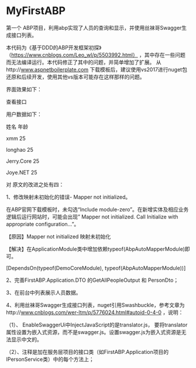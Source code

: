 # MyFirstABP
第一个 ABP项目，利用abp实现了人员的查询和显示，并使用丝袜哥Swagger生成接口列表。

本代码为《基于DDD的ABP开发框架初探》（https://www.cnblogs.com/Leo_wl/p/5503992.html） ，其中存在一些问题而无法编译运行。本代码修正了其中的问题，并简单增加了扩展。
从http://www.aspnetboilerplate.com 下载模板后，建议使用vs2017进行nuget包还原和后续开发，使用其他vs版本可能存在这样那样的问题。


界面效果如下：

查看接口

用户数据如下：

姓名	       年龄

xmm  	       25

longhao 	   25

Jerry.Core	 25

Joye.NET	   25






对 原文的改进之处有四：

1、修改映射未初始化的错误- Mapper not initialized。

在ABP官网下载模板时，未勾选“Include module-zero”。在新增实体及相应业务逻辑后运行网站时，可能会出现” Mapper not initialized. Call Initialize with appropriate configuration…”。

【原因】Mapper not initialized 映射未初始化

【解决】在ApplicationModule类中增加依赖typeof(AbpAutoMapperModule)即可。

[DependsOn(typeof(DemoCoreModule), typeof(AbpAutoMapperModule))] 

2、完善FirstABP.Application.DTO 的GetAllPeopleOutput 和  PersonDto；

3、在前台中列表展示人员数据。

4、利用丝袜哥Swagger生成接口列表，nuget引用Swashbuckle，参考文章为http://www.cnblogs.com/wer-ltm/p/5776024.html#autoid-0-4-0 ，说明：

（1）、 EnableSwaggerUi中InjectJavaScript的是translator.js， 要将translator 属性设置为嵌入式资源，而不是swagger.js。设置swagger.js为嵌入式资源是无法显示中文的。

（2）、注释是加在服务层项目的接口类（如FirstABP.Application项目的IPersonService类）中的每个方法上；

